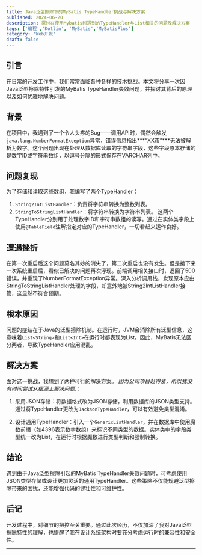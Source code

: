 ```yaml
---
title: Java泛型擦除下的MyBatis TypeHandler挑战与解决方案
published: 2024-06-20
description: 探讨在使用Mybatis时遇到的TypeHandler与List相关的问题及解决方案
tags: ['编程','Kotlin', 'MyBatis','MyBatisPlus']
category: 'Web开发'
draft: false 
---
```


## 引言


在日常的开发工作中，我们常常面临各种各样的技术挑战。本文将分享一次因Java泛型擦除特性引发的MyBatis TypeHandler失效问题，并探讨其背后的原理以及如何优雅地解决问题。


##  背景



  在项目中，我遇到了一个令人头疼的Bug——调用API时，偶然会触发`java.lang.NumberFormatException`异常，错误信息指出***“XX市”***无法被解析为数字。这个问题出现在处理从数据库读取的字符串字段，这些字段原本存储的是数字ID或字符串数组，以逗号分隔的形式保存在VARCHAR列中。


## 问题复现

 为了存储和读取这些数组，我编写了两个TypeHandler：

1. `String2IntListHandler`：负责将字符串转换为整数列表。
2.  `StringToStringListHandler`：将字符串转换为字符串列表。
这两个TypeHandler分别用于处理数字ID和字符串数组的读写。通过在实体类字段上使用`@TableField`注解指定对应的TypeHandler，一切看起来运作良好。

## 遭遇挫折
在第一次重启后这个问题莫名其妙的消失了，第二次重启也没有发生。但是接下来一次系统重启后，看似已解决的问题再次浮现。前端调用相关接口时，返回了500错误，并重现了NumberFormatException异常。深入分析调用栈，发现原本应由StringToStringListHandler处理的字段，却意外地被String2IntListHandler接管，这显然不符合预期。

## 根本原因

  问题的症结在于Java的泛型擦除机制。在运行时，JVM会消除所有泛型信息，这意味着`List<String>`和`List<Int>`在运行时都表现为List。因此，MyBatis无法区分两者，导致TypeHandler应用混乱。

## 解决方案
面对这一挑战，我想到了两种可行的解决方案。 *因为公司项目赶得紧，所以我没有时间尝试从根源上解决问题.*：

1. 采用JSON存储：将数据格式改为JSON存储，利用数据库的JSON类型支持。通过将TypeHandler更改为`JacksonTypeHandler`，可以有效避免类型混淆。

2. 设计通用TypeHandler：引入一个`GenericListHandler`，并在数据库中使用魔数前缀（如4396表示数字数组）来标识不同类型的数据。实体类中的字段类型统一改为List<Any>，在运行时根据魔数进行类型判断和强制转换。

## 结论
遇到由于Java泛型擦除引起的MyBatis TypeHandler失效问题时，可考虑使用JSON类型存储或设计更加灵活的通用TypeHandler。这些策略不仅能规避泛型擦除带来的困扰，还能增强代码的健壮性和可维护性。

## 后记
开发过程中，对细节的把控至关重要。通过此次经历，不仅加深了我对Java泛型擦除特性的理解，也提醒了我在设计系统架构时要充分考虑运行时的兼容性和安全性。

***